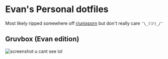 # Evan's Personal dotfiles
Most likely ripped somewhere off [r/unixporn](https://www.reddit.com/r/unixporn) but don't really care ``¯\_(ツ)_/¯``

## Gruvbox (Evan edition)
![screenshot u cant see lol](https://raw.githubusercontent.com/evanlol/dotfiles/master/screenshots/gruvbox.png)
